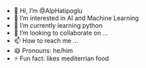 - 👋 Hi, I’m @AlpHatipoglu
- 👀 I’m interested in AI and Machine Learning
- 🌱 I’m currently learning python
- 💞️ I’m looking to collaborate on ...
- 📫 How to reach me ...
- 😄 Pronouns: he/him
- ⚡ Fun fact: likes mediterrian food

<!---
YigitalpHatipoglu/YigitalpHatipoglu is a ✨ special ✨ repository because its `README.md` (this file) appears on your GitHub profile.
You can click the Preview link to take a look at your changes.
--->
